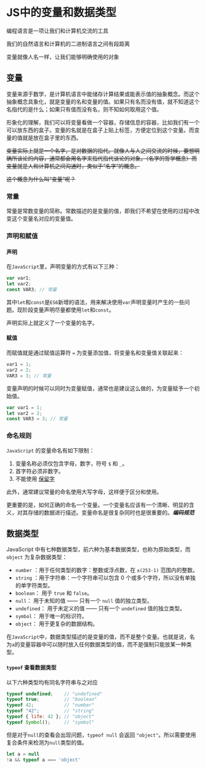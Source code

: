 # JS中的变量和数据类型

编程语言是一项让我们和计算机交流的工具

我们的自然语言和计算机的二进制语言之间有段距离

变量就像人名一样，让我们能够明确使用的对象

## 变量

变量来源于数学，是计算机语言中能储存计算结果或能表示值的抽象概念。而这个抽象概念具象化，就是变量的名和变量的值。如果只有名而没有值，就不知道这个名指代的是什么；如果只有值而没有名，则不知如何取用这个值。

形象化的理解，我们可以将变量看做一个容器，存储信息的容器，比如我们有一个可以放东西的盒子。变量的名就是在盒子上贴上标签，方便定位到这个变量。而变量的值就是放在盒子里的东西。

~~变量实际上就是一个名字，是对数据的指代。就像人与人之间交流的时候，要想明确所谈论的内容，通常都会用名字来指代指代谈论的对象。（名字的哲学概念）而变量就是人和计算机之间沟通时，类似于“名字”的概念。~~

~~这个概念为什么叫“变量”呢？~~

### 常量

常量是常数变量的简称。常数描述的是变量的值，即我们不希望在使用的过程中改变这个变量名对应的变量值。

### 声明和赋值

#### 声明

在`JavaScript`里，声明变量的方式有以下三种：

```js
var var1;
let var2;
const VAR3; // 常量
```

其中`let`和`const`是`ES6`新增的语法，用来解决使用`var`声明变量时产生的一些问题。现阶段变量声明尽量都使用`let`和`const`。

声明实际上就定义了一个变量的名字。

#### 赋值

而赋值就是通过赋值运算符 `=` 为变量添加值，将变量名和变量值关联起来：

```js
var1 = 1;
var2 = 2;
VAR3 = 3; // 常量
```

变量声明的时候可以同时为变量赋值，通常也是建议这么做的，为变量赋予一个初始值。

```js
var var1 = 1;
let var2 = 2;
const VAR3 = 3; // 常量
```

### 命名规则

`JavaScript` 的变量命名有如下限制：

1. 变量名称必须仅包含字母，数字，符号 `$` 和 `_`。
2. 首字符必须非数字。
3. 不能使用 [保留字](https://developer.mozilla.org/en-US/docs/Web/JavaScript/Reference/Lexical_grammar#Keywords)

此外，通常建议常量的命名使用大写字母，这样便于区分和使用。

更重要的是，如何正确的命名一个变量。一个变量名应该有一个清晰、明显的含义，对其存储的数据进行描述。变量命名是很复杂同时也是很重要的。***编码规范***

## 数据类型

JavaScript 中有七种数据类型，前六种为基本数据类型，也称为原始类型，而 `object` 为复杂数据类型：

- `number` ：用于任何类型的数字：整数或浮点数，在 `±(253-1)` 范围内的整数。
- `string` ：用于字符串：一个字符串可以包含 0 个或多个字符，所以没有单独的单字符类型。
- `boolean`： 用于 `true` 和 `false`。
- `null`： 用于未知的值 —— 只有一个 `null` 值的独立类型。
- `undefined`： 用于未定义的值 —— 只有一个 `undefined` 值的独立类型。
- `symbol`： 用于唯一的标识符。
- `object`： 用于更复杂的数据结构。

在`JavaScript`中，数据类型描述的是变量的值，而不是整个变量。也就是说，名为`a`的变量容器中可以随时放入任何数据类型的值，而不是强制只能放某一种类型。 

#### `typeof` 查看数据类型

以下六种类型均有同名字符串与之对应

```js
typeof undefined;    // "undefined"
typeof true;         // "boolean"
typeof 42;           // "number"
typeof "42";         // "string"
typeof { life: 42 }; // "object"
typeof Symbol();     // "symbol"
```

 但是对于`null`的查看会出现问题，`typeof null` 会返回 `"object"`。所以需要使用复合条件来检测为`null`类型的值。

```js
let a = null
!a && typeof a === 'object'
```

